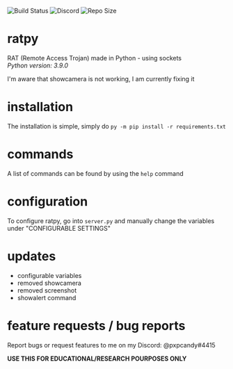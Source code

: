 ![Build Status](https://img.shields.io/github/checks-status/pxpcandy/ratpy/main?label=checks&style=flat) ![Discord](https://img.shields.io/discord/811520413305143297) ![Repo Size](https://img.shields.io/github/repo-size/pxpcandy/ratpy)
# ratpy
RAT (Remote Access Trojan) made in Python - using sockets<br>
*Python version: 3.9.0*

I'm aware that showcamera is not working, I am currently fixing it

# installation
The installation is simple, simply do `py -m pip install -r requirements.txt`

# commands
A list of commands can be found by using the `help` command

# configuration
To configure ratpy, go into `server.py` and manually change the variables under "CONFIGURABLE SETTINGS"

# updates
* configurable variables
* removed showcamera
* removed screenshot
* showalert command<br>

# feature requests / bug reports
Report bugs or request features to me on my Discord: @pxpcandy#4415

**USE THIS FOR EDUCATIONAL/RESEARCH POURPOSES ONLY**
